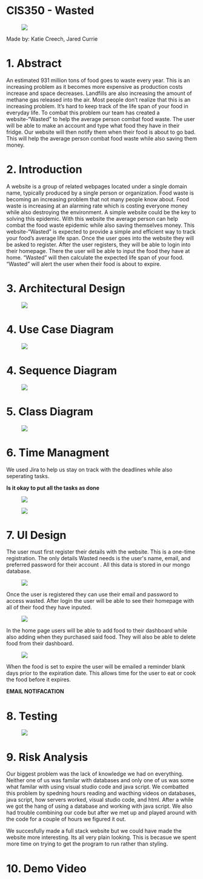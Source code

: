 
<h1>CIS350 - Wasted </h1>

<figure>
<img src="images/GV.png"> </img>
</figure>

Made by: Katie Creech, Jared Currie

<h1>1. Abstract</h1>
An estimated 931 million tons of food goes to waste every year. This is an increasing problem as it becomes more expensive as production costs increase and space decreases. Landfills are also increasing the amount of methane gas released into the air. Most people don’t realize that this is an increasing problem. It’s hard to keep track of the life span of your food in everyday life. To combat this problem our team has created a website-“Wasted” to help the average person combat food waste. The user will be able to make an account and type what food they have in their fridge. Our website will then notify them when their food is about to go bad. This will help the average person combat food waste while also saving them money.

<h1>2. Introduction</h1>
 
 A website is a group of related webpages located under a single domain name, typically produced by a single person or organization. Food waste is becoming an increasing problem that not many people know about. Food waste is increasing at an alarming rate which is costing everyone money while also destroying the environment. A simple website could be the key to solving this epidemic. With this website the  average person can help combat the food waste epidemic while also saving themselves money. This website-“Wasted” is expected to provide a simple and efficient way to track your food’s average life span. Once the user goes into the website they will be asked to register. After the user registers, they will be able to login into their homepage. There the user will be able to input the food they have at home. “Wasted” will then calculate the expected life span of your food. “Wasted” will alert the user when their food is about to expire.

<h1>3. Architectural Design</h1>

<figure>
<img src="images/Arch%20Design%20Small.png"> </img>
</figure>

<h1>4. Use Case Diagram</h1>
<figure>
<img src="images/CIS%20350%20Use%20case%20UML.png"> </img>
</figure>

<h1>4. Sequence Diagram</h1>
<figure>
<img src="images/CIS%20350%20Sequence%20Diagram.png"> </img>
</figure>

<h1>5. Class Diagram</h1>
<figure>
<img src="images/Class%20Diagram.png"> </img>
</figure>

<h1>6. Time Managment </h1>
We used Jira to help us stay on track with the deadlines while also seperating tasks.

**Is it okay to put all the tasks as done**

<figure>
<img src="images/firstjira.jpg"> </img>
</figure>

<figure>
<img src="images/2ndjira.jpg"> </img>
</figure>

<h1>7. UI Design</h1>
The user must first register their details with the website. This is a one-time registration. The only details Wasted needs is the user's name, email, and preferred password for their account . All this data is stored in our mongo database. 

<figure>
<img src="images/Register.jpg"> </img>
</figure>

Once the user is registered they can use their email and password to access wasted. After login the user will be able to see their homepage with all of their food they have inputed.

<figure>
<img src="images/Login.jpg"> </img>
</figure>

In the home page users will be able to add food to their dashboard while also adding when they purchased said food. They will also be able to delete food from their dashboard.

<figure>
<img src="images/Homepage.jpg"> </img>
</figure>

When the food is set to expire the user will be emailed a reminder blank days prior to the expiration date. This allows time for the user to eat or cook the food before it expires. 

**EMAIL NOTIFACATION**

<h1>8. Testing</h1>

<figure>
<img src="images/Homepage.jpg"> </img>
</figure>

<h1>9. Risk Analysis</h1>
Our biggest problem was the lack of knowledge we had on everything. Neither one of us was familar with databases and only one of us was some what familar with using visual studio code and java script. We combatted this problem by spedning hours reading and wacthing videos on databases, java script, how servers worked, visual studio code, and html. After a while we got the hang of using a database and working with java script. We also had trouble combining our code but after we met up and played around with the code for a couple of hours we figured it out. 

We succesfully made a full stack website but we could have made the website more interesting. Its all very plain looking. This is becasue we spent more time on trying to get the program to run rather than styling.

<h1>10. Demo Video </h1>


